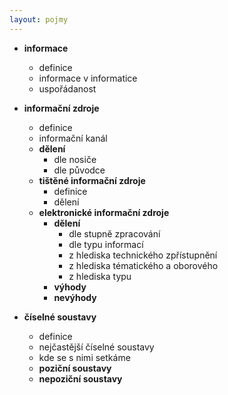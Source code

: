 ```yaml
---
layout: pojmy
---
```


- **informace**
    - definice
    - informace v informatice
    - uspořádanost

- **informační zdroje**
    - definice
    - informační kanál
    - **dělení**
        - dle nosiče
        - dle původce
    - **tištěné informační zdroje**
        - definice
        - dělení 
    - **elektronické informační zdroje**
        - **dělení**
            - dle stupně zpracování
            - dle typu informací
            - z hlediska technického zpřístupnění
            - z hlediska tématického a oborového
            - z hlediska typu
        - **výhody**
        - **nevýhody**

- **číselné soustavy**
    - definice
    - nejčastější číselné soustavy
    - kde se s nimi setkáme
    - **poziční soustavy**
    - **nepoziční soustavy**
